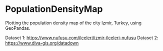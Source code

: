 # PopulationDensityMap
Plotting the population density map of the city Izmir, Turkey, using GeoPandas.

Dataset 1: https://www.nufusu.com/ilceleri/izmir-ilceleri-nufusu
Dataset 2: https://www.diva-gis.org/datadown

